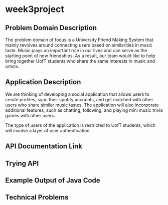 # week3project
## Problem Domain Description
The problem domain of focus is a University Friend Making System that mainly revolves around connecting users based on similarities in music taste. Music plays an important role in our lives and can serve as the starting point of new friendships. As a result, our team would like to help bring together UofT students who share the same interests in music and artists. 

## Application Description
We are thinking of developing a social application that allows users to create profiles, sync their spotify accounts, and get matched with other users who share similar music tastes. The application will also incorporate additional features, such as chatting, following, and playing mini music trivia games with other users.

The type of users of the application is restricted to UofT students, which will involve a layer of user authentication. 

## API Documentation Link

## Trying API 

## Example Output of Java Code

## Technical Problems



